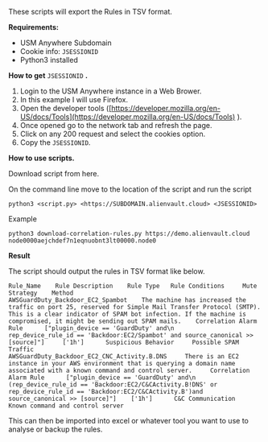 These scripts will export the Rules in TSV format.

**Requirements:**

- USM Anywhere Subdomain
- Cookie info: `JSESSIONID`
- Python3 installed

**How to get** `JSESSIONID` **.**

1. Login to the USM Anywhere instance in a Web Brower.
2. In this example I will use Firefox.
3. Open the developer tools ([https://developer.mozilla.org/en-US/docs/Tools](https://developer.mozilla.org/en-US/docs/Tools) ).
4. Once opened go to the network tab and refresh the page.
5. Click on any 200 request and select the cookies option.
6. Copy the `JSESSIONID`.

**How to use scripts.**

Download script from here.

On the command line move to the location of the script and run the script

	python3 <script.py> <https://SUBDOMAIN.alienvault.cloud> <JSESSIONID>

Example

	python3 download-correlation-rules.py https://demo.alienvault.cloud node0000aejchdef7n1eqnuobnt3lt00000.node0

**Result**

The script should output the rules in TSV format like below.

	Rule_Name 	 Rule Description 	 Rule Type 	 Rule Conditions 	 Mute 	 Strategy 	 Method
	AWSGuardDuty_Backdoor_EC2_Spambot 	 The machine has increased the traffic on port 25, reserved for Simple Mail Transfer Protocol (SMTP). This is a clear indicator of SPAM bot infection. If the machine is compromised, it might be sending out SPAM mails. 	 Correlation Alarm Rule 	 ["plugin_device == 'GuardDuty' and\n                rep_device_rule_id == 'Backdoor:EC2/Spambot' and source_canonical >> [source]"] 	 ['1h'] 	 Suspicious Behavior 	 Possible SPAM Traffic
	AWSGuardDuty_Backdoor_EC2_CNC_Activity.B.DNS 	 There is an EC2 instance in your AWS environment that is querying a domain name associated with a known command and control server. 	 Correlation Alarm Rule 	 ["plugin_device == 'GuardDuty' and\n                (rep_device_rule_id == 'Backdoor:EC2/C&CActivity.B!DNS' or rep_device_rule_id == 'Backdoor:EC2/C&CActivity.B')and source_canonical >> [source]"] 	 ['1h'] 	 C&C Communication 	 Known command and control server



This can then be imported into excel or whatever tool you want to use to analyse or backup the rules.
